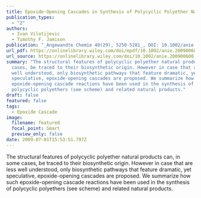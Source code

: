 ```yaml
---
title: Epoxide-Opening Cascades in Synthesis of Polycyclic Polyether Natural Products
publication_types:
  - "2"
authors:
  - Ivan Vilotijevic
  - Timothy F. Jamison
publication: "_Angewandte Chemie 48(29), 5250-5281_, DOI: 10.1002/anie.200900600"
url_pdf: https://onlinelibrary.wiley.com/doi/epdf/10.1002/anie.200900600
url_source: https://onlinelibrary.wiley.com/doi/10.1002/anie.200900600
summary: "The structural features of polycyclic polyether natural products can, in some
  cases, be traced to their biosynthetic origin. However in case that are less
  well understood, only biosynthetic pathways that feature dramatic, yet
  speculative, epoxide-opening cascades are proposed. We summarize how such
  epoxide-opening cascade reactions have been used in the synthesis of
  polycyclic polyethers (see scheme) and related natural products."
draft: false
featured: false
tags:
  - Epoxide Cascade
image:
  filename: featured
  focal_point: Smart
  preview_only: false
date: 2009-07-01T15:53:51.797Z
---
```

  The structural features of polycyclic polyether natural products can, in some cases, be traced to their biosynthetic origin. However in case that are less well understood, only biosynthetic pathways that feature dramatic, yet speculative, epoxide-opening cascades are proposed. We summarize how such epoxide-opening cascade reactions have been used in the synthesis of polycyclic polyethers (see scheme) and related natural products.
